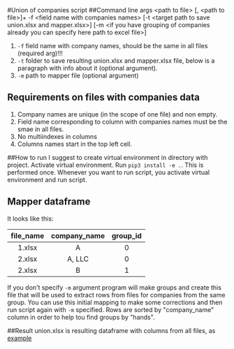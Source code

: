 #Union of companies script
##Command line args
\<path to file\> \[, \<path to file\>\]+ -f \<field name with companies names\>
\[-t \<target path to save union.xlsx and mapper.xlsx\>\]
\[-m \<if you have grouping of companies already you can specify here path to excel file\>\]

1. `-f` field name with company names, should be the same in all files (required arg)!!!
2. `-t` folder to save resulting union.xlsx and mapper.xlsx file, below is a paragraph with info about it (optional argument).
3. `-m` path to mapper file (optional argument)

## Requirements on files with companies data
1. Company names are unique (in the scope of one file) and non empty.
2. Field name corresponding to column with companies names must be the smae in all files.
3. No multiindexes in columns
4. Columns names start in the top left cell.

##How to run
I suggest to create virtual environment in directory with project. Activate virtual environment.
Run `pip3 install -e .`. This is performed once. Whenever you want to run script, you activate virtual environment
and run script.

## Mapper dataframe
It looks like this:

| file_name        | company_name           | group_id  |
| :-------------:  |:-------------:         | :-----:   |
| 1.xlsx           | A                      | 0         |
| 2.xlsx           | A, LLC                 | 0         |
| 2.xlsx           | B                      | 1         |

If you don't specify `-m` argument program will make groups and create this file that will be used to extract
rows from files for companies from the same group. You can use this initial mapping to make some corrections and then run script again with `-m` specified.
Rows are sorted by "company_name" column in order to help tou find groups by "hands".

##Result
union.xlsx is resulting dataframe with columns from all files, as [example](./resources/union.xlsx)
